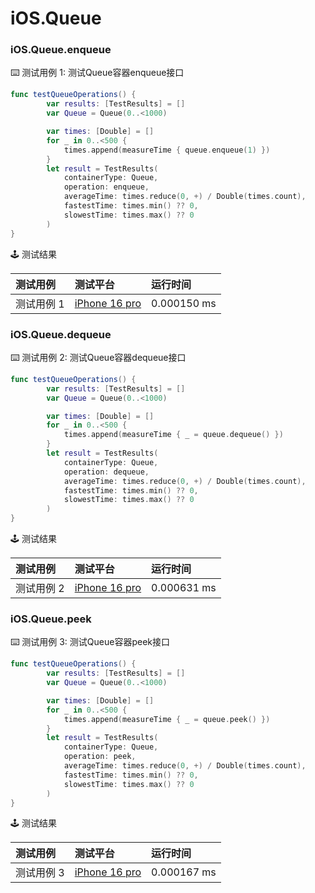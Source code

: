 # iOS.Queue
### iOS.Queue.enqueue

:keyboard: 测试用例 1: 测试Queue容器enqueue接口

```swift
func testQueueOperations() {
        var results: [TestResults] = []
        var Queue = Queue(0..<1000)

        var times: [Double] = []
        for _ in 0..<500 {
            times.append(measureTime { queue.enqueue(1) })
        }
        let result = TestResults(
            containerType: Queue,
            operation: enqueue,
            averageTime: times.reduce(0, +) / Double(times.count),
            fastestTime: times.min() ?? 0,
            slowestTime: times.max() ?? 0
        )
}
```

:joystick: 测试结果

| 测试用例   | 测试平台           | 运行时间        |
|:-------|:---------------|:------------|
| 测试用例 1 | [iPhone 16 pro] | 0.000150 ms |


### iOS.Queue.dequeue

:keyboard: 测试用例 2: 测试Queue容器dequeue接口 

```swift
func testQueueOperations() {
        var results: [TestResults] = []
        var Queue = Queue(0..<1000)

        var times: [Double] = []
        for _ in 0..<500 {
            times.append(measureTime { _ = queue.dequeue() })
        }
        let result = TestResults(
            containerType: Queue,
            operation: dequeue,
            averageTime: times.reduce(0, +) / Double(times.count),
            fastestTime: times.min() ?? 0,
            slowestTime: times.max() ?? 0
        )
}
```
:joystick: 测试结果

| 测试用例   | 测试平台           | 运行时间        |
|:-------|:---------------|:------------|
| 测试用例 2 | [iPhone 16 pro] | 0.000631 ms |

### iOS.Queue.peek

:keyboard: 测试用例 3: 测试Queue容器peek接口 

```swift
func testQueueOperations() {
        var results: [TestResults] = []
        var Queue = Queue(0..<1000)

        var times: [Double] = []
        for _ in 0..<500 {
            times.append(measureTime { _ = queue.peek() })
        }
        let result = TestResults(
            containerType: Queue,
            operation: peek,
            averageTime: times.reduce(0, +) / Double(times.count),
            fastestTime: times.min() ?? 0,
            slowestTime: times.max() ?? 0
        )
}
```
:joystick: 测试结果

| 测试用例   | 测试平台           | 运行时间        |
|:-------|:---------------|:------------|
| 测试用例 3 | [iPhone 16 pro] | 0.000167 ms |


[iPhone 16 pro]: ../../../device/#iPhone-16-pro
